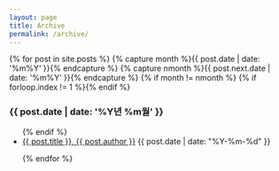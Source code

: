 ```yaml
---
layout: page
title: Archive
permalink: /archive/
---
```


<!-- from http://www.mitsake.net/2012/04/archives-in-jekyll/ -->

{% for post in site.posts %}
{% capture month %}{{ post.date | date: '%m%Y' }}{% endcapture %}
{% capture nmonth %}{{ post.next.date | date: '%m%Y' }}{% endcapture %}
{% if month != nmonth %}
{% if forloop.index != 1 %}</ul>{% endif %}

<h3>{{ post.date | date: '%Y년 %m월' }}</h3><ul>
{% endif %}
<li> <a href="{{ post.url }}">{{ post.title }}, {{ post.author }}</a>  <span class="date">{{ post.date | date: "%Y-%m-%d" }}</span></li>
 
{% endfor %}
